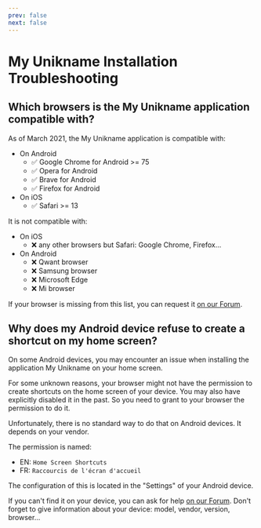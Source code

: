 ```yaml
---
prev: false
next: false
---
```


# My Unikname Installation Troubleshooting

## Which browsers is the My Unikname application compatible with?

As of March 2021, the My Unikname application is compatible with:
- On Android
  - ✅ Google Chrome for Android >= 75
  - ✅ Opera for Android
  - ✅ Brave for Android
  - ✅ Firefox for Android
- On iOS
  - ✅ Safari >= 13

It is not compatible with:
- On iOS
  - :x: any other browsers but Safari: Google Chrome, Firefox...
- On Android
  - :x: Qwant browser
  - :x: Samsung browser
  - :x: Microsoft Edge
  - :x: Mi browser 

If your browser is missing from this list, you can request it [on our Forum](https://forum.unikname.com/c/my-unikname/5).

## Why does my Android device refuse to create a shortcut on my home screen?

On some Android devices, you may encounter an issue when installing the application My Unikname on your home screen.

For some unknown reasons, your browser might not have the permission to create shortcuts on the home screen of your device.
You may also have explicitly disabled it in the past.
So you need to grant to your browser the permission to do it.

Unfortunately, there is no standard way to do that on Android devices.
It depends on your vendor.

The permission is named:
- EN: `Home Screen Shortcuts`
- FR: `Raccourcis de l'écran d'accueil`

The configuration of this is located in the "Settings" of your Android device.

If you can't find it on your device, you can ask for help [on our Forum](https://forum.unikname.com/c/my-unikname/5).
Don't forget to give information about your device: model, vendor, version, browser...
